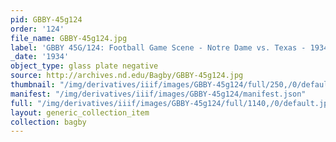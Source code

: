 ```yaml
---
pid: GBBY-45g124
order: '124'
file_name: GBBY-45g124.jpg
label: 'GBBY 45G/124: Football Game Scene - Notre Dame vs. Texas - 1934'
_date: '1934'
object_type: glass plate negative
source: http://archives.nd.edu/Bagby/GBBY-45g124.jpg
thumbnail: "/img/derivatives/iiif/images/GBBY-45g124/full/250,/0/default.jpg"
manifest: "/img/derivatives/iiif/images/GBBY-45g124/manifest.json"
full: "/img/derivatives/iiif/images/GBBY-45g124/full/1140,/0/default.jpg"
layout: generic_collection_item
collection: bagby
---
```

